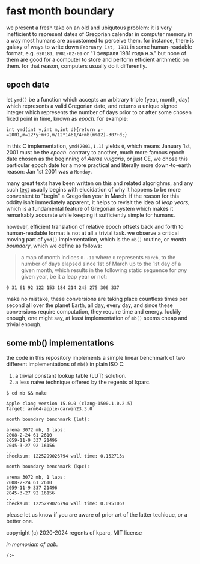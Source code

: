 # fast month boundary

we present a fresh take on an old and ubiqutous problem: it is very inefficient to represent dates of Gregorian calendar in computer memory in a way most humans are accustomed to perceive them. for instance, there is galaxy of ways to write down `February 1st, 1981` in some human-readable format, e.g. `020181`, `1981-02-01` or "1 февраля 1981 года н.э." but none of them are good for a computer to store and perform efficient arithmetic on them. for that reason, computers usually do it differently.

## epoch date

let `ymd()` be a function which accepts an arbitrary triple (year, month, day) which represents a valid Gregorian date, and returns a unique signed integer which represents the number of days prior to or after some chosen fixed point in time, known as _epoch_. for example:

```с
int ymd(int y,int m,int d){return y-=2001,m=12*y+m+9,m/12*1461/4+mb(m%12)-307+d;}
```

in this C implementation, `ymd(2001,1,1)` yields `0`, which means January 1st, 2001 must be the _epoch_. contrary to another, much more famous epoch date chosen as the beginning of _Aerae vulgaris_, or just CE, we chose this particular epoch date for a more practical and literally more down-to-earth reason: Jan 1st 2001 was a `Monday`.

many great texts have been written on this and related algorighms, and any such [text](https://howardhinnant.github.io/date_algorithms.html) usually begins with elucidation of why it happens to be more convenient to "begin" a Gregorian year in March. if the reason for this oddity isn't immediately apparent, it helps to revisit the idea of _leap years_, which is a fundamental feature of Gregorian system which makes it remarkably accurate while keeping it sufficiently simple for humans.

however, efficient translation of relative epoch offsets back and forth to human-readable format is not at all a trivial task. we observe a critical moving part of `ymd()` implementation, which is the `mb()` routine, or _month boundary_, which we define as follows:

> a map of month indices `0..11` where `0` represents `March`, to the number of days elapsed since 1st of March up to the 1st day of a given month, which results in the following static sequence for _any_ given year, be it a leap year or not:

```
0 31 61 92 122 153 184 214 245 275 306 337
```

make no mistake, these conversions are taking place countless times per second all over the planet Earth, all day, every day, and since these conversions require computation, they require time and energy. luckily enough, one might say, at least implementation of `mb()` seems cheap and trivial enough.  

## some mb() implementations

the code in this repository implements a simple linear benchmark of two different implementations of `mb()` in plain ISO C:

 1. a trivial constant lookup table (LUT) solution.
 2. a less naive technique offered by the regents of kparc.

```
$ cd mb && make

Apple clang version 15.0.0 (clang-1500.1.0.2.5)
Target: arm64-apple-darwin23.3.0

month boundary benchmark (lut):

arena 3072 mb, 1 laps:
2008-2-24 61 2610
2059-11-9 337 21496
2045-3-27 92 16156
...
checksum: 1225299026794 wall time: 0.152713s

month boundary benchmark (kpc):

arena 3072 mb, 1 laps:
2008-2-24 61 2610
2059-11-9 337 21496
2045-3-27 92 16156
...
checksum: 1225299026794 wall time: 0.095106s
```

please let us know if you are aware of prior art of the latter techique, or a better one.


copyright (c) 2020-2024 regents of kparc, MIT license

_in memoriam of aab._

`/:~`
